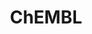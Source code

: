 ---
bigquery: https://console.cloud.google.com/bigquery?p=patents-public-data&d=ebi_chembl&page=dataset
citation: '"The ChEMBL database in 2017." Anna Gaulton, Anne Hersey, Michał Nowotka,
  A Patrícia Bento, Jon Chambers, David Mendez, Prudence Mutowo, Francis Atkinson,
  Louisa J Bellis, Elena Cibrián-Uhalte, Mark Davies, Nathan Dedman, Anneli Karlsson,
  María Paula Magariños, John P Overington, George Papadatos, Ines Smit, Andrew R
  Leach Nucleic acids Research (2017) 45 (Database Issue), D945-D954'
contributors: European Bioinformatics Institute
cost: None
description: ChEMBL Data is a manually curated database of small molecules used in
  drug discovery, including information about existing patented drugs.
documentation: 'schema: https://www.ebi.ac.uk/chembl/db_schema


  '
last_edit: 04/10/2022, 13:05:13
location: https://console.cloud.google.com/marketplace/product/google_patents_public_datasets/chembl
maintained_by: EMBL-EBI, an outstation of European Molecular Biology Laboratory
related_publications: '

  ChEMBL: towards direct deposition of bioassay data.


  Mendez D, Gaulton A, Bento AP, Chambers J, De Veij M, Félix E, Magariños MP, Mosquera
  JF, Mutowo P, Nowotka M, Gordillo-Marañón M, Hunter F, Junco L, Mugumbate G, Rodriguez-Lopez
  M, Atkinson F, Bosc N, Radoux CJ, Segura-Cabrera A, Hersey A, Leach AR.


  — Nucleic Acids Res. 2019; 47(D1):D930-D940. doi: 10.1093/nar/gky1075

  '
schema_fields:
- db_source
- level2_description
- mc_organism
- last_page
- hba_lipinski
- mol_frac_id
- acd_logp
- standard_upper_value
- withdrawn_reason
- ridx
- level1
- warning_country
- country
- mc_tax_id
- availability_type
- homologue
- patent_expire_date
- curation_comment
- standard_text_value
- as_id
- tid_fixed
- hrac_code
- protclasssyn_id
- level3
- metabolite_record_id
- product_id
- target_desc
- orig_description
- component_type
- level5
- substrate_record_id
- ddd_comment
- idx
- name
- volume
- cx_logd
- assay_class_id
- comp_go_id
- cell_source_tax_id
- mc_target_name
- therapeutic_flag
- species_group_flag
- patent_id
- mecref_id
- updated_by
- value
- assay_param_id
- aspect
- max_phase_for_ind
- site_name
- class_level
- met_comment
- stem
- uo_units
- l8
- parent_type
- sei
- comp_class_id
- potential_duplicate
- type
- published_relation
- published_type
- actsm_id
- acd_most_bpka
- syn_type
- year
- metref_id
- inorganic_flag
- strength
- go_id
- doc_id
- ass_cls_map_id
- cellosaurus_id
- protein_class_synonym
- ref_url
- applicant_full_name
- alogp
- src_assay_id
- standard_inchi_key
- src_compound_id
- cell_name
- molsyn_id
- standard_value
- usan_substem
- activity_count
- indref_id
- tid
- entity_id
- publication_number
- level1_description
- confidence
- usan_stem
- related_tid
- usan_year
- assay_source
- cx_most_apka
- dosed_ingredient
- efo_id
- standard_units
- text_value
- drug_substance_flag
- warning_type
- entity_type
- assay_strain
- bei
- ddd_id
- level3_description
- topical
- definition
- molecule_type
- version
- abstract
- sequence
- aromatic_rings
- domain_description
- irac_code
- ingredient
- subgroup
- variant_id
- upper_value
- compd_id
- assay_type
- res_stem_id
- published_units
- bao_id
- hbd_lipinski
- binding_site_comment
- activity_comment
- atc_code
- ref_type
- creation_date
- stem_class
- relation
- selectivity_comment
- priority
- mesh_heading
- job_id
- major_class
- hbd
- assay_tax_id
- warning_description
- tax_id
- l3
- pathway_id
- cell_ontology_id
- enzyme_tid
- indication_class
- mesh_id
- ddd_admr
- start_position
- record_id
- alert_id
- mc_target_accession
- description
- mec_id
- first_in_class
- cx_most_bpka
- usan_stem_id
- num_ro5_violations
- assay_tissue
- smid
- authors
- l6
- standard_type
- toid
- parameter_type
- l4
- drug_product_flag
- direct_interaction
- oc_id
- first_page
- uberon_id
- domain_name
- component_synonym
- ddd_units
- met_id
- bao_endpoint
- cidx
- curated_by
- status
- cl_lincs_id
- assay_test_type
- withdrawn_country
- parent_go_id
- compsyn_id
- mechanism_of_action
- source_domain_id
- hba
- normal_range_min
- parameter_value
- warning_year
- efo_term
- mol_atc_id
- result_flag
- path
- assay_desc
- level4
- parent_molregno
- chirality
- src_description
- last_active
- oral
- previous_company
- title
- helm_notation
- max_phase
- ref_id
- accession
- targcomp_id
- trade_name
- chembl_id
- assay_subcellular_fraction
- doc_type
- prodrug
- compound_key
- set_name
- chebi_par_id
- num_lipinski_ro5_violations
- comments
- clo_id
- pubmed_id
- updated_on
- parenteral
- domain_type
- class_type
- organism
- enzyme_name
- source
- synonyms
- usan_stem_definition
- biocomp_id
- ro3_pass
- molregno
- qudt_units
- domain_id
- l5
- downgraded
- warning_class
- who_extra
- drugind_id
- disease_efficacy
- src_id
- tissue_id
- molfile
- patent_no
- standard_inchi
- heavy_atoms
- src_short_name
- caloha_id
- alert_set_id
- cell_source_tissue
- research_stem
- mutation
- alert_name
- smarts
- co_stem_id
- ap_id
- site_residues
- pchembl_value
- le
- full_molformula
- met_conversion
- mol_irac_id
- ad_type
- black_box_warning
- molecular_species
- component_id
- relationship_type
- full_mwt
- level4_description
- warning_id
- natural_product
- irac_class_id
- end_position
- company
- nda_type
- doi
- route
- aidx
- acd_most_apka
- cpd_str_alert_id
- l2
- short_name
- pathway_key
- structure_type
- mechanism_comment
- withdrawn_class
- std_act_id
- mw_monoisotopic
- bao_format
- molecular_mechanism
- db_version
- stat
- qed_weighted
- cell_id
- ddd_value
- confidence_score
- delist_flag
- tbl
- normal_range_max
- relationship_desc
- activity_id
- acd_logd
- cell_source_organism
- cx_logp
- withdrawn_flag
- assay_category
- assay_id
- units
- submission_date
- approval_date
- withdrawn_year
- prediction_method
- protein_class_id
- num_alerts
- target_mapping
- l1
- formulation_id
- who_name
- hrac_class_id
- dosage_form
- polymer_flag
- innovator_company
- mc_target_type
- lle
- predbind_id
- bto_id
- standard_relation
- prod_pat_id
- active_molregno
- isoform
- frac_code
- site_id
- issue
- compound_name
- action_type
- first_approval
- rgid
- assay_cell_type
- mol_hrac_id
- protein_class_desc
- target_type
- pref_name
- label
- canonical_smiles
- cell_description
- data_validity_comment
- annotation
- parent_id
- psa
- level2
- l7
- warnref_id
- active_ingredient
- rtb
- sitecomp_id
- patent_use_code
- published_value
- standard_flag
- assay_organism
- sequence_md5sum
- mw_freebase
- frac_class_id
- relationship
- targrel_id
- log_id
- drug_record_id
- journal
shortname: chembl
tags:
- biotechnology
- health
- chemical
- bioinformatics
- medical
terms_of_use: CC BY-SA 3.0
title: ChEMBL
uuid: e232a192-965c-4ec9-904c-155b6dfe56c5
---